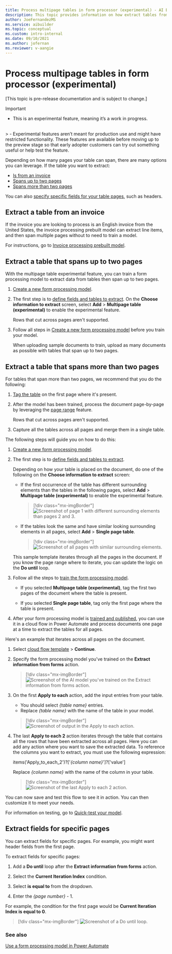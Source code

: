 ```yaml
---
title: Process multipage tables in form processor (experimental) - AI Builder | Microsoft Docs
description: This topic provides information on how extract tables from an invoice and tables that span fewer or greater than two pages in AI Builder.
author: JoeFernandezMS
ms.service: aibuilder
ms.topic: conceptual
ms.custom: intro-internal
ms.date: 09/10/2021
ms.author: jofernan
ms.reviewer: v-aangie
---
```


# Process multipage tables in form processor (experimental)

[This topic is pre-release documentation and is subject to change.]

> [!IMPORTANT]
> - This is an experimental feature, meaning it’s a work in progress.
<br/>
> - Experimental features aren’t meant for production use and might have restricted functionality. These features are available before moving up to the preview stage so that early adopter customers can try out something useful or help test the feature.

Depending on how many pages your table can span, there are many options you can leverage. If the table you want to extract:

- [Is from an invoice](#extract-a-table-from-an-invoice)
- [Spans up to two pages](#extract-a-table-that-spans-up-to-two-pages)
- [Spans more than two pages](#extract-a-table-that-spans-more-than-two-pages)

You can also [specify specific fields for your table pages](#extract-fields-for-specific-pages), such as headers.

## Extract a table from an invoice

If the invoice you are looking to process is an English invoice from the United States, the invoice processing prebuilt model can extract line items, and then span multiple pages without to need to train a model.

For instructions, go to [Invoice processing prebuilt model](prebuilt-invoice-processing.md).

## Extract a table that spans up to two pages

With the multipage table experimental feature, you can train a form processing model to extract data from tables then span up to two pages.

1. [Create a new form processing model](create-form-processing-model.md).

1. The first step is to [define fields and tables to extract](create-form-processing-model.md#define-fields-and-tables-to-extract). On the **Choose information to extract** screen, select **Add** > **Multipage table (experimental)** to enable the experimental feature.

    Rows that cut across pages aren't supported.

1. Follow all steps in [Create a new form processing model](create-form-processing-model.md) before you train your model.

    When uploading sample documents to train, upload as many documents as possible with tables that span up to two pages.

## Extract a table that spans more than two pages

For tables that span more than two pages, we recommend that you do the following:

1. [Tag the table](create-form-processing-model.md#tag-tables) on the first page where it's present.

1. After the model has been trained, process the document page-by-page by leveraging the [page range](form-processing-model-in-flow.md#page-range) feature.

    Rows that cut across pages aren't supported.

1. Capture all the tables across all pages and merge them in a single table.

The following steps will guide you on how to do this:

1.	[Create a new form processing model](create-form-processing-model.md).

2.	The first step is to [define fields and tables to extract](create-form-processing-model.md#define-fields-and-tables-to-extract).

    Depending on how your table is placed on the document, do one of the following on the **Choose information to extract** screen:

    - If the first occurrence of the table has different surrounding elements than the tables in the following pages, select **Add** > **Multipage table (experimental)** to enable the experimental feature.

        > [!div class="mx-imgBorder"]
        > ![Screenshot of page 1 with different surrounding elements than pages 2 and 3.](media/form-processing-multipage/table-page-1.png "Page 1 with different surrounding elements")

    - If the tables look the same and have similar looking surrounding elements in all pages, select **Add** > **Single page table**.

        > [!div class="mx-imgBorder"]
        > ![Screenshot of all pages with similar surrounding elements.](media/form-processing-multipage/table-all-pages.png "All pages with similar surrounding elements")

    This sample template iterates through all the pages in the document. If you know the page range where to iterate, you can update the logic on the **Do until** loop. 

1.	Follow all the steps to [train the form processing model](form-processing-train.md). 
    - If you selected **Multipage table (experimental)**, tag the first two pages of the document where the table is present. 
    
    - If you selected **Single page table**, tag only the first page where the table is present.

1.	After your form processing model is [trained and published](form-processing-train.md), you can use it in a cloud flow in Power Automate and process documents one page at a time to extract the tables for all pages.

Here's an example that iterates across all pages on the document.

1. Select [cloud flow template](https://preview.flow.microsoft.com/en-us/galleries/public/templates/59284c1735b745dda07032720f31de47/use-form-processing-to-extract-tables-than-span-across-multiple-pages/) > **Continue**.

1. Specify the form processing model you've trained on the **Extract information from forms** action.

    > [!div class="mx-imgBorder"]
    > ![Screenshot of the AI model you've trained on the Extract information from forms action.](media/form-processing-multipage/extract-info.png "AI model you've trained on the 'Extract information from forms' action")

1. On the first **Apply to each** action, add the input entries from your table.
    - You should select *{table name}* entries.
    - Replace *{table name}* with the name of the table in your model.

    > [!div class="mx-imgBorder"]
    > ![Screenshot of output in the Apply to each action.](media/form-processing-multipage/apply-to-each.png "Output in the 'Apply to each' action")

1. The last **Apply to each 2** action iterates through the table that contains all the rows that have been extracted across all pages. Here you can add any action where you want to save the extracted data. To reference the columns you want to extract, you must use the following expression:

    items('Apply_to_each_2')?['*{column name}*']?['value']

    Replace *{column name}* with the name of the column in your table.

    > [!div class="mx-imgBorder"]
    > ![Screenshot of the last Apply to each 2 action.](media/form-processing-multipage/apply-to-each-2.png "The last 'Apply to each 2' action")

You can now save and test this flow to see it in action. You can then customize it to meet your needs.

For information on testing, go to [Quick-test your model](form-processing-train.md).

## Extract fields for specific pages

You can extract fields for specific pages. For example, you might want header fields from the first page.

To extract fields for specific pages:

1. Add a **Do until** loop after the **Extract information from forms** action.

1. Select the **Current Iteration Index** condition.

1. Select **is equal to** from the dropdown.

1. Enter the *{page number}* - 1.

For example, the condition for the first page would be **Current Iteration Index is equal to 0**.

 > [!div class="mx-imgBorder"]
 > ![Screenshot of a Do until loop.](media/form-processing-multipage/do-until.png "Example of the 'Do until' loop")

### See also

[Use a form processing model in Power Automate](form-processing-model-in-flow.md)